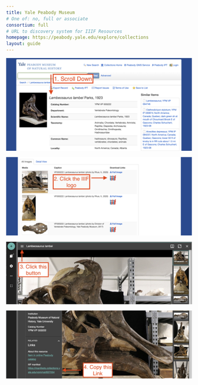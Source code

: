 ```yaml
---
title: Yale Peabody Museum
# One of: no, full or associate
consortium: full 
# URL to discovery system for IIIF Resources
homepage: https://peabody.yale.edu/explore/collections
layout: guide
---
```


![A screenshot showing to scroll down in the Peabody catalog](ypm_1.png)

![A screenshot showing to click the IIIF icon](ypm_2.png)

![A screenshot showing to click the info button in Mirador](ypm_3.png)

![A screenshot showing to copy the Manifest link](ypm_4.png)

